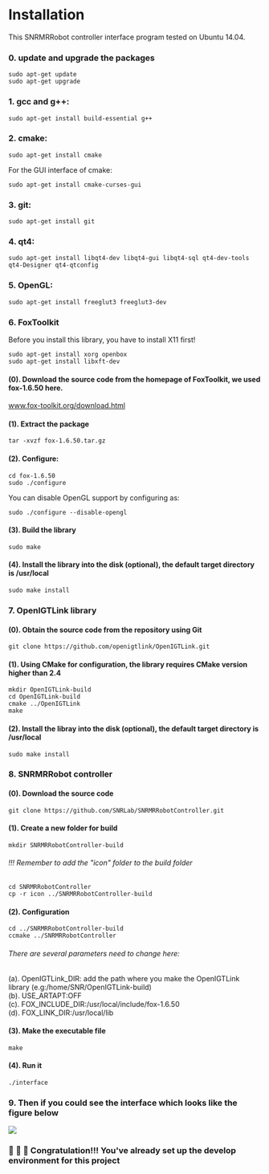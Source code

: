 Installation 
============

This SNRMRRobot controller interface program tested on Ubuntu 14.04.

### 0. update and upgrade the packages
```
sudo apt-get update
sudo apt-get upgrade
```

### 1. gcc and g++:
```
sudo apt-get install build-essential g++
```

### 2. cmake:
```
sudo apt-get install cmake
```
For the GUI interface of cmake:
```
sudo apt-get install cmake-curses-gui
```
### 3. git:
```
sudo apt-get install git
```

### 4. qt4:
```
sudo apt-get install libqt4-dev libqt4-gui libqt4-sql qt4-dev-tools qt4-Designer qt4-qtconfig
```

### 5. OpenGL:
```
sudo apt-get install freeglut3 freeglut3-dev
```

### 6. FoxToolkit
Before you install this library, you have to install X11 first!

```
sudo apt-get install xorg openbox
sudo apt-get install libxft-dev
```

#### (0). Download the source code from the homepage of FoxToolkit, we used fox-1.6.50 here. 
www.fox-toolkit.org/download.html

#### (1). Extract the package
```
tar -xvzf fox-1.6.50.tar.gz
```

#### (2). Configure: 
```
cd fox-1.6.50
sudo ./configure
```

You can disable OpenGL support by configuring as:
```
sudo ./configure --disable-opengl
```

#### (3). Build the library 
```
sudo make
```

#### (4). Install the library into the disk (optional), the default target directory is /usr/local
```
sudo make install
```

### 7. OpenIGTLink library
#### (0). Obtain the source code from the repository using Git
```
git clone https://github.com/openigtlink/OpenIGTLink.git
```

#### (1). Using CMake for configuration, the library requires CMake version higher than 2.4
```
mkdir OpenIGTLink-build
cd OpenIGTLink-build
cmake ../OpenIGTLink
make
```

#### (2). Install the libray into the disk (optional), the default target directory is /usr/local
```
sudo make install
```

### 8. SNRMRRobot controller 
#### (0). Download the source code
```
git clone https://github.com/SNRLab/SNRMRRobotController.git
```

#### (1). Create a new folder for build
```
mkdir SNRMRRobotController-build
```

###### !!! Remember to add the "icon" folder to the build folder

```
cd SNRMRRobotController
cp -r icon ../SNRMRRobotController-build
```

#### (2). Configuration
```
cd ../SNRMRRobotController-build
ccmake ../SNRMRRobotController
```

###### There are several parameters need to change here:
(a). OpenIGTLink_DIR: add the path where you make the OpenIGTLink library (e.g:/home/SNR/OpenIGTLink-build) <br>
(b). USE_ARTAPT:OFF<br>
(c). FOX_INCLUDE_DIR:/usr/local/include/fox-1.6.50<br>
(d). FOX_LINK_DIR:/usr/local/lib<br>

#### (3). Make the executable file
```
make
```

#### (4). Run it
```
./interface
```

### 9. Then if you could see the interface which looks like the figure below

![](https://github.com/ytzhao/RobotController/blob/master/Image/interfce.jpg)

###  :beers: :beers: :beers: Congratulation!!! You've already set up the develop environment for this project
